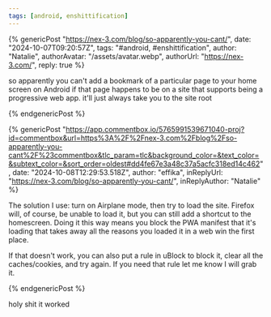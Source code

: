 ```yaml
---
tags: [android, enshittification]
---
```


{% genericPost "https://nex-3.com/blog/so-apparently-you-cant/",
    date: "2024-10-07T09:20:57Z",
    tags: "#android, #enshittification",
    author: "Natalie",
    authorAvatar: "/assets/avatar.webp",
    authorUrl: "https://nex-3.com/",
    reply: true %}
  <p>
    so apparently you can't add a bookmark of a particular page to your home
    screen on Android if that page happens to be on a site that supports being a
    progressive web app. it'll just always take you to the site root
  </p>
{% endgenericPost %}

{% genericPost "https://app.commentbox.io/5765991539671040-proj?id=commentbox&url=https%3A%2F%2Fnex-3.com%2Fblog%2Fso-apparently-you-cant%2F%23commentbox&tlc_param=tlc&background_color=&text_color=&subtext_color=&sort_order=oldest#dd4fe67e3a48c37a5acfc318ed14c462",
    date: "2024-10-08T12:29:53.518Z",
    author: "effika",
    inReplyUrl: "https://nex-3.com/blog/so-apparently-you-cant/",
    inReplyAuthor: "Natalie" %}
  <p>The solution I use: turn on Airplane mode, then try to load the site. Firefox will, of course, be unable to load it, but you can still add a shortcut to the homescreen. Doing it this way means you block the PWA manifest that it's loading that takes away all the reasons you loaded it in a web win the first place.</p>

  <p>If that doesn't work, you can also put a rule in uBlock to block it, clear all the caches/cookies, and try again. If you need that rule let me know I will grab it.</p>
{% endgenericPost %}

holy shit it worked
